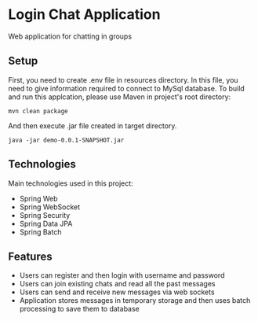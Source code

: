 # Login Chat Application
Web application for chatting in groups

## Setup
First, you need to create .env file in resources directory. In this file, you need to give information required to connect to MySql database.
To build and run this applcation, please use Maven in project's root directory:
```
mvn clean package
```
And then execute .jar file created in target directory.
```
java -jar demo-0.0.1-SNAPSHOT.jar
```
## Technologies
Main technologies used in this project:
* Spring Web
* Spring WebSocket
* Spring Security
* Spring Data JPA
* Spring Batch

## Features
* Users can register and then login with username and password
* Users can join existing chats and read all the past messages
* Users can send and receive new messages via web sockets
* Application stores messages in temporary storage and then uses batch processing to save them to database
